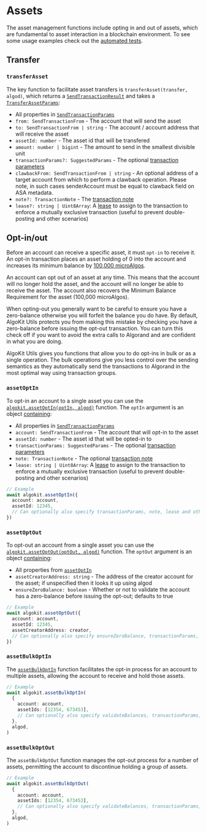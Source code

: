 # Assets

The asset management functions include opting in and out of assets, which are fundamental to asset interaction in a blockchain environment.
To see some usage examples check out the [automated tests](../../src/asset.spec.ts).

## Transfer

### `transferAsset`

The key function to facilitate asset transfers is `transferAsset(transfer, algod)`, which returns a [`SendTransactionResult`](./transaction.md#sendtransactionresult) and takes a [`TransferAssetParams`](../code/interfaces/types_transfer.TransferAssetParams.md):

- All properties in [`SendTransactionParams`](./transaction.md#sendtransactionparams)
- `from: SendTransactionFrom` - The account that will send the asset
- `to: SendTransactionFrom | string` - The account / account address that will receive the asset
- `assetId: number` - The asset id that will be transfered
- `amount: number | bigint` - The amount to send in the smallest divisible unit
- `transactionParams?: SuggestedParams` - The optional [transaction parameters](./transaction.md#transaction-params)
- `clawbackFrom: SendTransactionFrom | string` - An optional address of a target account from which to perform a clawback operation. Please note, in such cases senderAccount must be equal to clawback field on ASA metadata.
- `note?: TransactionNote` - The [transaction note](./transaction.md#transaction-notes)
- `lease?: string | Uint8Array`: A [lease](https://developer.algorand.org/articles/leased-transactions-securing-advanced-smart-contract-design/) to assign to the transaction to enforce a mutually exclusive transaction (useful to prevent double-posting and other scenarios)

## Opt-in/out

Before an account can receive a specific asset, it must `opt-in` to receive it. An opt-in transaction places an asset holding of 0 into the account and increases its minimum balance by [100,000 microAlgos](https://developer.algorand.org/docs/get-details/asa/#assets-overview).

An account can opt out of an asset at any time. This means that the account will no longer hold the asset, and the account will no longer be able to receive the asset. The account also recovers the Minimum Balance Requirement for the asset (100,000 microAlgos).

When opting-out you generally want to be careful to ensure you have a zero-balance otherwise you will forfeit the balance you do have. By default, AlgoKit Utils protects you from making this mistake by checking you have a zero-balance before issuing the opt-out transaction. You can turn this check off if you want to avoid the extra calls to Algorand and are confident in what you are doing.

AlgoKit Utils gives you functions that allow you to do opt-ins in bulk or as a single operation. The bulk operations give you less control over the sending semantics as they automatically send the transactions to Algorand in the most optimal way using transaction groups.

### `assetOptIn`

To opt-in an account to a single asset you can use the [`algokit.assetOptIn(optIn, algod)`](../code/modules/index.md#assetoptin) function. The `optIn` argument is an object [containing](../code/interfaces/types_asset.AssetOptInParams.md):

- All properties in [`SendTransactionParams`](./transaction.md#sendtransactionparams)
- `account: SendTransactionFrom` - The account that will opt-in to the asset
- `assetId: number` - The asset id that will be opted-in to
- `transactionParams: SuggestedParams` - The optional [transaction parameters](./transaction.md#transaction-params)
- `note: TransactionNote` - The optional [transaction note](./transaction.md#transaction-notes)
- `lease: string | Uint8Array`: A [lease](https://developer.algorand.org/articles/leased-transactions-securing-advanced-smart-contract-design/) to assign to the transaction to enforce a mutually exclusive transaction (useful to prevent double-posting and other scenarios)

```typescript
// Example
await algokit.assetOptIn({
  account: account,
  assetId: 12345,
  // Can optionally also specify transactionParams, note, lease and other send params
})
```

### `assetOptOut`

To opt-out an account from a single asset you can use the [`algokit.assetOptOut(optOut, algod)`](../code/modules/index.md#assetoptout) function. The `optOut` argument is an object [containing](../code/interfaces/types_asset.AssetOptOutParams.md):

- All properties from [`assetOptIn`](#assetoptin)
- `assetCreatorAddress: string` - The address of the creator account for the asset; if unspecified then it looks it up using algod
- `ensureZeroBalance: boolean` - Whether or not to validate the account has a zero-balance before issuing the opt-out; defaults to true

```typescript
// Example
await algokit.assetOptOut({
  account: account,
  assetId: 12345,
  assetCreatorAddress: creator,
  // Can optionally also specify ensureZeroBalance, transactionParams, note, lease and other send params
})
```

### `assetBulkOptIn`

The [`assetBulkOptIn`](../code/modules/index.md#assetbulkoptin) function facilitates the opt-in process for an account to multiple assets, allowing the account to receive and hold those assets.

```typescript
// Example
await algokit.assetBulkOptIn(
  {
    account: account,
    assetIds: [12354, 673453],
    // Can optionally also specify validateBalances, transactionParams, note
  },
  algod,
)
```

### `assetBulkOptOut`

The `assetBulkOptOut` function manages the opt-out process for a number of assets, permitting the account to discontinue holding a group of assets.

```typescript
// Example
await algokit.assetBulkOptOut(
  {
    account: account,
    assetIds: [12354, 673453],
    // Can optionally also specify validateBalances, transactionParams, note
  },
  algod,
)
```
